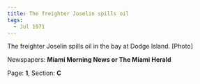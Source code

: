 ```yaml
---  
title: The freighter Joselin spills oil  
tags:  
  - Jul 1971  
---  
```

  
The freighter Joselin spills oil in the bay at Dodge Island. [Photo]  
  
Newspapers: **Miami Morning News or The Miami Herald**  
  
Page: **1**, Section: **C** 
